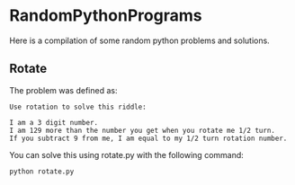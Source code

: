 # RandomPythonPrograms
Here is a compilation of some random python problems and solutions.

## Rotate

The problem was defined as:

```
Use rotation to solve this riddle:

I am a 3 digit number.
I am 129 more than the number you get when you rotate me 1/2 turn.
If you subtract 9 from me, I am equal to my 1/2 turn rotation number.
```

You can solve this using rotate.py with the following command:

```python rotate.py```
